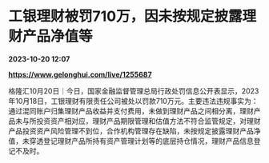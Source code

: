 # 工银理财被罚710万，因未按规定披露理财产品净值等

**2023-10-20 12:07**

**https://www.gelonghui.com/live/1255687**

格隆汇10月20日｜今日，国家金融监督管理总局行政处罚信息公开表显示，2023年10月18日，工银理财有限责任公司被处以罚款710万元。主要违法违规事实为：通过混同账户归集理财产品收益并支付费用，未做到理财产品之间相分离，理财产品未与所投资资产相对应，理财产品期限管理和估值方法不符合监管规定，对理财产品投资资产风险管理不到位，合作机构管理存在缺陷，未按规定披露理财产品净值，未穿透登记理财产品所持有资产管理计划等的底层持仓情况，理财产品信息登记不及时。